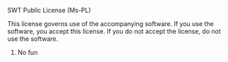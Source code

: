 SWT Public License (Ms-PL)

This license governs use of the accompanying software. If you use the
software, you accept this license. If you do not accept the license,
do not use the software.

 1. No fun
